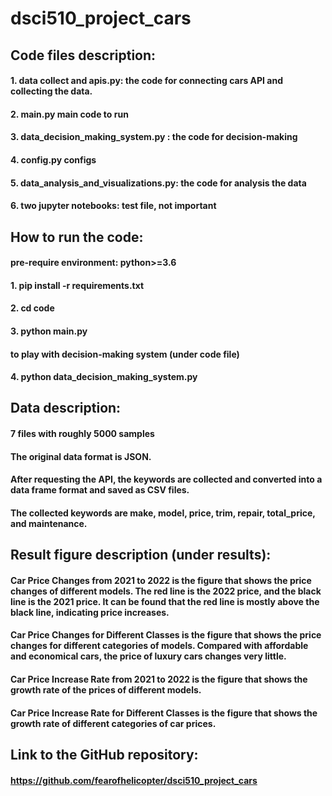 # dsci510_project_cars

## Code files description:
#### 1. data collect and apis.py: the code for connecting cars API and collecting the data.
#### 2. main.py main code to run
#### 3. data_decision_making_system.py : the code for decision-making
#### 4. config.py configs
#### 5. data_analysis_and_visualizations.py: the code for analysis the data
#### 6. two jupyter notebooks: test file, not important
## How to run the code:
#### pre-require environment: python>=3.6
#### 1. pip install -r requirements.txt 
#### 2. cd code
#### 3. python main.py
#### to play with decision-making system (under code file)
#### 4. python data_decision_making_system.py
## Data description:
#### 7 files with roughly 5000 samples
#### The original data format is JSON. 
#### After requesting the API, the keywords are collected and converted into a data frame format and saved as CSV files.
#### The collected keywords are make, model, price, trim, repair, total_price, and maintenance.
## Result figure description (under results):
#### Car Price Changes from 2021 to 2022 is the figure that shows the price changes of different models. The red line is the 2022 price, and the black line is the 2021 price. It can be found that the red line is mostly above the black line, indicating price increases.
#### Car Price Changes for Different Classes is the figure that shows the price changes for different categories of models. Compared with affordable and economical cars, the price of luxury cars changes very little. 
#### Car Price Increase Rate from 2021 to 2022 is the figure that shows the growth rate of the prices of different models.
#### Car Price Increase Rate for Different Classes is the figure that shows the growth rate of different categories of car prices.
## Link to the GitHub repository: 
#### https://github.com/fearofhelicopter/dsci510_project_cars
